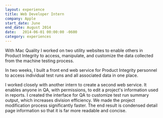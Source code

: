 ```yaml
---
layout: experience
title: Web Developer Intern
company: Apple
start_date: June
end_date: August 2014
date:   2014-06-01 00:00:00 -0600
category: experiences
---
```

With Mac Quality I worked on two utility websites to enable others in Product Integrity to access, manipulate, and customize the data collected from the machine testing process.

In two weeks, I built a front end web service for Product Integrity personnel to access individual test runs and all associated data in one place.

I worked closely with another intern to create a second web service. It enables anyone in QA, with permissions, to edit a project's information used in reports. I created the interface for QA to customize test run summary output, which increases division efficiency. We made the project modification process significantly faster. The end result is condensed detail page information so that it is far more readable and concise.
